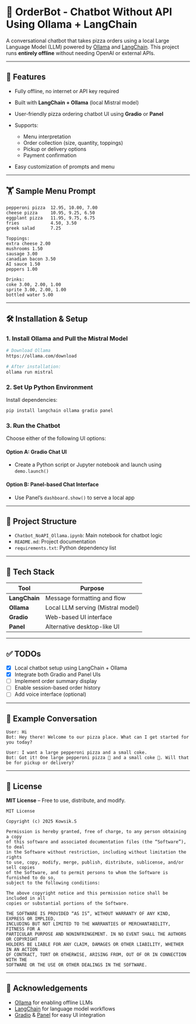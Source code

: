# 🍕 OrderBot - Chatbot Without API Using Ollama + LangChain

A conversational chatbot that takes pizza orders using a local Large Language Model (LLM) powered by [Ollama](https://ollama.com/) and [LangChain](https://www.langchain.com/). This project runs **entirely offline** without needing OpenAI or external APIs.

---

## 🧠 Features

* Fully offline, no internet or API key required
* Built with **LangChain + Ollama** (local Mistral model)
* User-friendly pizza ordering chatbot UI using **Gradio** or **Panel**
* Supports:

  * Menu interpretation
  * Order collection (size, quantity, toppings)
  * Pickup or delivery options
  * Payment confirmation
* Easy customization of prompts and menu

---

## 🏋️ Sample Menu Prompt

```
pepperoni pizza  12.95, 10.00, 7.00  
cheese pizza     10.95, 9.25, 6.50  
eggplant pizza   11.95, 9.75, 6.75  
fries            4.50, 3.50  
greek salad      7.25  

Toppings:  
extra cheese 2.00  
mushrooms 1.50  
sausage 3.00  
canadian bacon 3.50  
AI sauce 1.50  
peppers 1.00  

Drinks:  
coke 3.00, 2.00, 1.00  
sprite 3.00, 2.00, 1.00  
bottled water 5.00
```

---

## 🛠️ Installation & Setup

### 1. Install Ollama and Pull the Mistral Model

```bash
# Download Ollama
https://ollama.com/download

# After installation:
ollama run mistral
```

### 2. Set Up Python Environment

Install dependencies:

```bash
pip install langchain ollama gradio panel
```

### 3. Run the Chatbot

Choose either of the following UI options:

#### Option A: Gradio Chat UI

* Create a Python script or Jupyter notebook and launch using `demo.launch()`

#### Option B: Panel-based Chat Interface

* Use Panel’s `dashboard.show()` to serve a local app

---

## 📆 Project Structure

* `Chatbot_NoAPI_Ollama.ipynb`: Main notebook for chatbot logic
* `README.md`: Project documentation
* `requirements.txt`: Python dependency list

---

## 🧹 Tech Stack

| Tool          | Purpose                           |
| ------------- | --------------------------------- |
| **LangChain** | Message formatting and flow       |
| **Ollama**    | Local LLM serving (Mistral model) |
| **Gradio**    | Web-based UI interface            |
| **Panel**     | Alternative desktop-like UI       |

---

## ✅ TODOs

* [x] Local chatbot setup using LangChain + Ollama
* [x] Integrate both Gradio and Panel UIs
* [ ] Implement order summary display
* [ ] Enable session-based order history
* [ ] Add voice interface (optional)

---

## 💬 Example Conversation

```
User: Hi  
Bot: Hey there! Welcome to our pizza place. What can I get started for you today?

User: I want a large pepperoni pizza and a small coke.  
Bot: Got it! One large pepperoni pizza 🍕 and a small coke 🥤. Will that be for pickup or delivery?
```

---

## 📄 License

**MIT License** – Free to use, distribute, and modify.

```
MIT License

Copyright (c) 2025 Kowsik.S

Permission is hereby granted, free of charge, to any person obtaining a copy
of this software and associated documentation files (the “Software”), to deal
in the Software without restriction, including without limitation the rights
to use, copy, modify, merge, publish, distribute, sublicense, and/or sell copies
of the Software, and to permit persons to whom the Software is furnished to do so,
subject to the following conditions:

The above copyright notice and this permission notice shall be included in all
copies or substantial portions of the Software.

THE SOFTWARE IS PROVIDED “AS IS”, WITHOUT WARRANTY OF ANY KIND, EXPRESS OR IMPLIED,
INCLUDING BUT NOT LIMITED TO THE WARRANTIES OF MERCHANTABILITY, FITNESS FOR A
PARTICULAR PURPOSE AND NONINFRINGEMENT. IN NO EVENT SHALL THE AUTHORS OR COPYRIGHT
HOLDERS BE LIABLE FOR ANY CLAIM, DAMAGES OR OTHER LIABILITY, WHETHER IN AN ACTION
OF CONTRACT, TORT OR OTHERWISE, ARISING FROM, OUT OF OR IN CONNECTION WITH THE
SOFTWARE OR THE USE OR OTHER DEALINGS IN THE SOFTWARE.
```

---

## 🙌 Acknowledgements

* [Ollama](https://ollama.com/) for enabling offline LLMs
* [LangChain](https://www.langchain.com/) for language model workflows
* [Gradio](https://www.gradio.app/) & [Panel](https://panel.holoviz.org/) for easy UI integration
